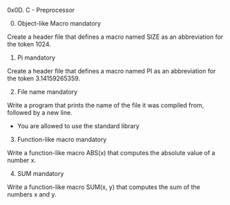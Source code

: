0x0D. C - Preprocessor

0. Object-like Macro
mandatory

Create a header file that defines a macro named SIZE as an abbreviation for the token 1024.

1. Pi
mandatory

Create a header file that defines a macro named PI as an abbreviation for the token 3.14159265359.

2. File name
mandatory

Write a program that prints the name of the file it was compiled from, followed by a new line.

- You are allowed to use the standard library

3. Function-like macro
mandatory

Write a function-like macro ABS(x) that computes the absolute value of a number x.

4. SUM
mandatory

Write a function-like macro SUM(x, y) that computes the sum of the numbers x and y.
